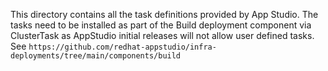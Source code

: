 
This directory contains all the task definitions provided by App Studio. The tasks need to be installed as part of the Build deployment component via  ClusterTask as AppStudio initial releases will not allow user defined tasks. 
See 
`https://github.com/redhat-appstudio/infra-deployments/tree/main/components/build`

